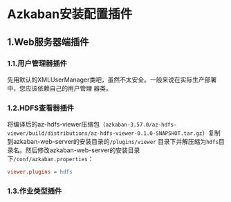 Azkaban安装配置插件
================================================================================
## 1.Web服务器端插件

### 1.1.用户管理器插件
先用默认的XMLUserManager类吧，虽然不太安全。一般来说在实际生产部署中，您应该依赖自己的用户管理
器类。

### 1.2.HDFS查看器插件
将编译后的az-hdfs-viewer压缩包（`azkaban-3.57.0/az-hdfs-viewer/build/distributions/az-hdfs-viewer-0.1.0-SNAPSHOT.tar.gz`）复制到azkaban-web-server的安装目录的`/plugins/viewer`
目录下并解压缩为`hdfs`目录名。然后修改azkaban-web-server的安装目录下`/conf/azkaban.properties`：
```ini
viewer.plugins = hdfs
```

### 1.3.作业类型插件
